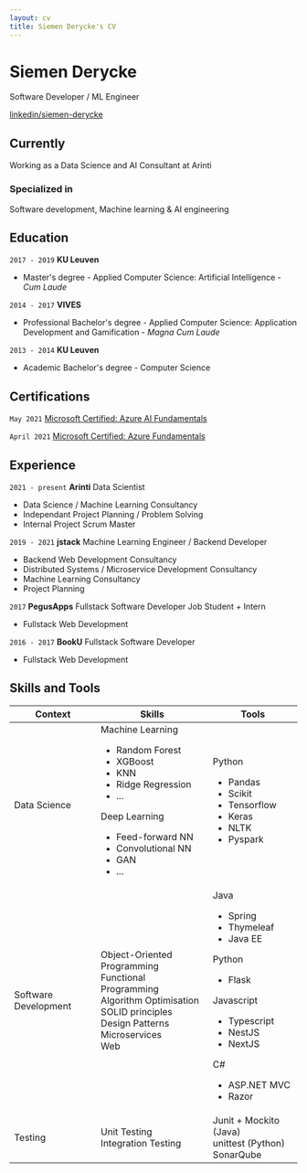 ```yaml
---
layout: cv
title: Siemen Derycke's CV
---
```


# Siemen Derycke

Software Developer / ML Engineer

<div id="webaddress">
<a href="https://www.linkedin.com/in/siemen-derycke/">linkedin/siemen-derycke</a>
</div>

## Currently

Working as a Data Science and AI Consultant at Arinti

### Specialized in

Software development, Machine learning & AI engineering

## Education

`2017 - 2019`
**KU Leuven**

- Master's degree - Applied Computer Science: Artificial Intelligence - _Cum Laude_

`2014 - 2017`
**VIVES**

- Professional Bachelor's degree - Applied Computer Science: Application Development and Gamification - _Magna Cum Laude_

`2013 - 2014`
**KU Leuven**

- Academic Bachelor's degree - Computer Science

## Certifications

`May 2021`
[Microsoft Certified: Azure AI Fundamentals](https://www.credly.com/badges/74e6464a-f88b-49eb-a1a6-dd607de1387b)

`April 2021`
[Microsoft Certified: Azure Fundamentals](https://www.credly.com/badges/828e60c1-4d97-425e-b8d3-100a515d53d3)

## Experience

`2021 - present`
**Arinti** Data Scientist

- Data Science / Machine Learning Consultancy
- Independant Project Planning / Problem Solving
- Internal Project Scrum Master

`2019 - 2021`
**jstack** Machine Learning Engineer / Backend Developer

- Backend Web Development Consultancy
- Distributed Systems / Microservice Development Consultancy
- Machine Learning Consultancy
- Project Planning

`2017`
**PegusApps** Fullstack Software Developer Job Student + Intern

- Fullstack Web Development

`2016 - 2017`
**BookU** Fullstack Software Developer

- Fullstack Web Development

## Skills and Tools

| Context              | Skills                                                                                                                                                                                                             | Tools                                                                                                                                                                                                               |
| -------------------- | ------------------------------------------------------------------------------------------------------------------------------------------------------------------------------------------------------------------ | ------------------------------------------------------------------------------------------------------------------------------------------------------------------------------------------------------------------- |
| Data Science         | Machine Learning <ul><li>Random Forest</li><li>XGBoost</li><li>KNN</li><li>Ridge Regression</li><li>...</li></ul> Deep Learning <ul><li>Feed-forward NN</li><li>Convolutional NN</li><li>GAN</li><li>...</li></ul> | Python <ul><li>Pandas</li><li>Scikit</li><li>Tensorflow</li><li>Keras</li><li>NLTK</li><li>Pyspark</li></ul>                                                                                                        |
| Software Development | Object-Oriented Programming <br> Functional Programming <br> Algorithm Optimisation <br> SOLID principles <br> Design Patterns <br> Microservices <br> Web                                                         | Java <ul><li>Spring</li><li>Thymeleaf</li><li>Java EE</li></ul> Python <ul><li>Flask</li></ul> Javascript <ul><li>Typescript</li><li>NestJS</li><li>NextJS</li></ul> C# <ul><li>ASP.NET MVC</li><li>Razor</li></ul> |
| Testing              | Unit Testing <br> Integration Testing                                                                                                                                                                              | Junit + Mockito (Java)<br> unittest (Python) <br> SonarQube                                                                                                                                                         |
